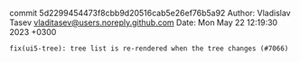 commit 5d2299454473f8cbb9d20516cab5e26ef76b5a92
Author: Vladislav Tasev <vladitasev@users.noreply.github.com>
Date:   Mon May 22 12:19:30 2023 +0300

    fix(ui5-tree): tree list is re-rendered when the tree changes (#7066)
